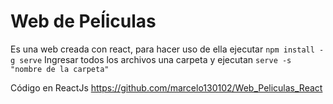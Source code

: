 # Web de Peĺiculas
Es una web creada con react, para hacer uso de ella ejecutar
`npm install -g serve`
Ingresar todos los archivos una carpeta y ejecutan
`serve -s "nombre de la carpeta"`

Código en ReactJs
https://github.com/marcelo130102/Web_Peliculas_React
